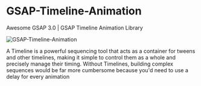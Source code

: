 # GSAP-Timeline-Animation

Awesome GSAP 3.0 | GSAP Timeline Animation Library

![GSAP-Timeline-Animation](https://scontent.fmex2-2.fna.fbcdn.net/v/t39.30808-6/341900819_772319234257683_3734235760690342879_n.jpg?_nc_cat=110&ccb=1-7&_nc_sid=730e14&_nc_ohc=yii6nnDFlm4AX-28hTg&_nc_ht=scontent.fmex2-2.fna&oh=00_AfD7T8Ug88d3RBrdba8adskQ4_RrZyAwBBQRAb1WCK2deA&oe=64407E09)

A Timeline is a powerful sequencing tool that acts as a container for tweens and other timelines, making it simple to control them as a whole and precisely manage their timing. Without Timelines, building complex sequences would be far more cumbersome because you'd need to use a delay for every animation
